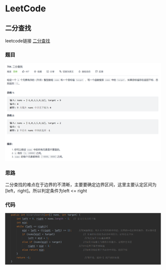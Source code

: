# LeetCode

## 二分查找

leetcode链接 [二分查找](https://leetcode-cn.com/problems/binary-search/)

### 题目

![](image/leetcode/1637202393874.png)

### 思路

二分查找的难点在于边界的不清晰，主要要确定边界区间，这里主要认定区间为[left，right]。所以判定条件为left <= right
### 代码
![](image/leetcode/1637205487465.png)